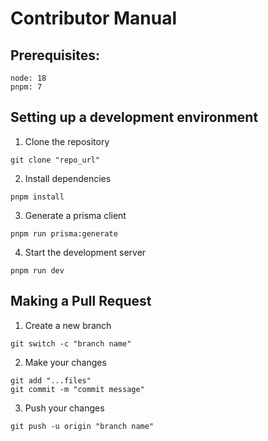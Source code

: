 # Contributor Manual

## Prerequisites:

```
node: 18
pnpm: 7
```

## Setting up a development environment

1. Clone the repository

```
git clone "repo_url"
```

2. Install dependencies

```
pnpm install
```

3. Generate a prisma client

```
pnpm run prisma:generate
```

4. Start the development server

```
pnpm run dev
```

## Making a Pull Request

1. Create a new branch

```
git switch -c "branch name"
```

2. Make your changes

```
git add "...files"
git commit -m "commit message"
```

3. Push your changes

```
git push -u origin "branch name"
```
